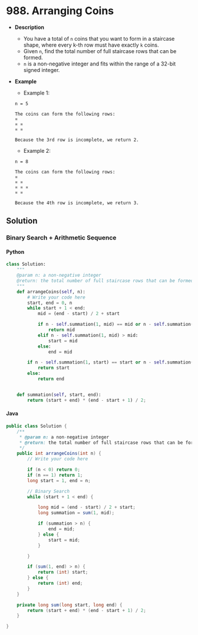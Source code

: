 # 988. Arranging Coins

- **Description**
    - You have a total of `n` coins that you want to form in a staircase shape, where every k-th row must have exactly `k` coins.
    - Given `n`, find the total number of full staircase rows that can be formed.
    - `n` is a non-negative integer and fits within the range of a 32-bit signed integer.
- **Example**
    - Example 1:
    
    ```
    n = 5
    
    The coins can form the following rows:
    ¤
    ¤ ¤
    ¤ ¤
    
    Because the 3rd row is incomplete, we return 2.
    ```
    
    - Example 2:
    
    ```
    n = 8
    
    The coins can form the following rows:
    ¤
    ¤ ¤
    ¤ ¤ ¤
    ¤ ¤
    
    Because the 4th row is incomplete, we return 3.
    ```


## Solution

### Binary Search + Arithmetic Sequence

#### Python

```python
class Solution:
    """
    @param n: a non-negative integer
    @return: the total number of full staircase rows that can be formed
    """
    def arrangeCoins(self, n):
        # Write your code here
        start, end = 0, n
        while start + 1 < end:
            mid = (end - start) / 2 + start

            if n - self.summation(1, mid) == mid or n - self.summation(1, mid) == mid - 1:
                return mid
            elif n - self.summation(1, mid) > mid:
                start = mid
            else:
                end = mid

        if n - self.summation(1, start) == start or n - self.summation(1, start) == start - 1:
            return start
        else:
            return end


    def summation(self, start, end):
        return (start + end) * (end - start + 1) / 2;
```


#### Java

```java
public class Solution {
    /**
     * @param n: a non-negative integer
     * @return: the total number of full staircase rows that can be formed
     */
    public int arrangeCoins(int n) {
        // Write your code here

        if (n < 0) return 0;
        if (n == 1) return 1;
        long start = 1, end = n;

        // Binary Search
        while (start + 1 < end) {

            long mid = (end - start) / 2 + start;
            long summation = sum(1, mid);

            if (summation > n) {
                end = mid;
            } else {
                start = mid;
            }

        }

        if (sum(1, end) > n) {
            return (int) start;
        } else {
            return (int) end;
        }
    }

    private long sum(long start, long end) {
        return (start + end) * (end - start + 1) / 2;
    }

}
```

